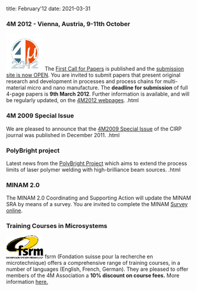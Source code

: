 title: February'12
date: 2021-03-31

<!--break-->
### 4M 2012 - Vienna, Austria, 9-11th October


![4M2011](/images/4m-2012_100.png)
The [First Call for Papers](/conference/2012/Call-Papers-4M2012) is published and the [submission site is now OPEN](/contents/Submission-Guidelines.html). You are invited to submit papers that present original research and development in processes and process chains for multi-material micro and nano manufacture.  The **deadline for submission** of full 4-page papers is **9th March 2012**. Further information is available, and will be regularly updated, on the [4M2012 webpages](/conference/2012). .html
  
### 4M 2009 Special Issue

We are pleased to announce that the [4M2009 Special Issue](/contents/Special-Issue-4M2009.html) of the CIRP journal was published in December 2011.   .html
 
### PolyBright project

Latest news from the [PolyBright Project](/contents/PolyBright-update.html) which aims to extend the process limits of laser polymer welding with high-brilliance beam sources.  .html

### MINAM 2.0

The MINAM 2.0 Coordinating and Supporting Action will update the MINAM SRA by means of a survey. You are invited to complete the MINAM [Survey online](/contents/MINAM-Survey.html).

### Training Courses in Microsystems

![FSRM](/images/FSRM_LOGO_web.gif)
fsrm (Fondation suisse pour la recherche en microtechnique) offers a comprehensive range of training courses, in a number of languages (English, French, German). They are pleased to offer members of the 4M Association a <b>10% discount on course fees.</b> More information [here.](/contents/fsrm-training-courses.html)
